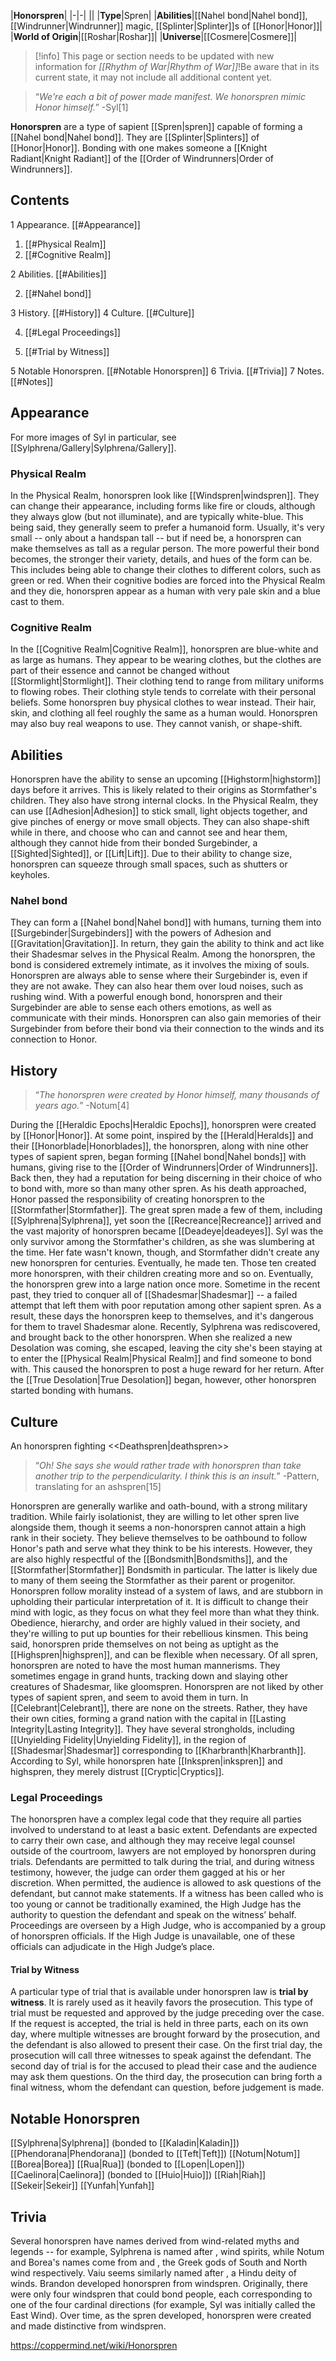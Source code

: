 |**Honorspren**|
|-|-|
||
|**Type**|Spren|
|**Abilities**|[[Nahel bond\|Nahel bond]], [[Windrunner\|Windrunner]] magic, [[Splinter\|Splinter]]s of [[Honor\|Honor]]|
|**World of Origin**|[[Roshar\|Roshar]]|
|**Universe**|[[Cosmere\|Cosmere]]|

> [!info] This page or section needs to be updated with new information for *[[Rhythm of War\|Rhythm of War]]*!Be aware that in its current state, it may not include all additional content yet.

>“*We're each a bit of power made manifest. We honorspren mimic Honor himself.*”
\-Syl[1]


**Honorspren** are a type of sapient [[Spren\|spren]] capable of forming a [[Nahel bond\|Nahel bond]].
They are [[Splinter\|Splinters]] of [[Honor\|Honor]]. Bonding with one makes someone a [[Knight Radiant\|Knight Radiant]] of the [[Order of Windrunners\|Order of Windrunners]].

## Contents

1 Appearance. [[#Appearance]] 

1. [[#Physical Realm]] 
1. [[#Cognitive Realm]] 


2 Abilities. [[#Abilities]] 

2. [[#Nahel bond]] 


3 History. [[#History]] 
4 Culture. [[#Culture]] 

4. [[#Legal Proceedings]] 

4. [[#Trial by Witness]] 




5 Notable Honorspren. [[#Notable Honorspren]] 
6 Trivia. [[#Trivia]] 
7 Notes. [[#Notes]] 


## Appearance
For more images of Syl in particular, see [[Sylphrena/Gallery\|Sylphrena/Gallery]].
 
### Physical Realm
In the Physical Realm, honorspren look like [[Windspren\|windspren]]. They can change their appearance, including forms like fire or clouds, although they always glow (but not illuminate), and are typically white-blue. This being said, they generally seem to prefer a humanoid form. Usually, it's very small -- only about a handspan tall -- but if need be, a honorspren can make themselves as tall as a regular person.
The more powerful their bond becomes, the stronger their variety, details, and hues of the form can be. This includes being able to change their clothes to different colors, such as green or red.
When their cognitive bodies are forced into the Physical Realm and they die, honorspren appear as a human with very pale skin and a blue cast to them.

### Cognitive Realm
In the [[Cognitive Realm\|Cognitive Realm]], honorspren are blue-white and as large as humans. They appear to be wearing clothes, but the clothes are part of their essence and cannot be changed without [[Stormlight\|Stormlight]]. Their clothing tend to range from military uniforms to flowing robes. Their clothing style tends to correlate with their personal beliefs. Some honorspren buy physical clothes to wear instead. Their hair, skin, and clothing all feel roughly the same as a human would.
Honorspren may also buy real weapons to use. They cannot vanish, or shape-shift.

## Abilities
Honorspren have the ability to sense an upcoming [[Highstorm\|highstorm]] days before it arrives. This is likely related to their origins as Stormfather's children. They also have strong internal clocks.
In the Physical Realm, they can use [[Adhesion\|Adhesion]] to stick small, light objects together, and give pinches of energy or move small objects. They can also shape-shift while in there, and choose who can and cannot see and hear them, although they cannot hide from their bonded Surgebinder, a [[Sighted\|Sighted]], or [[Lift\|Lift]]. Due to their ability to change size, honorspren can squeeze through small spaces, such as shutters or keyholes.

### Nahel bond
They can form a [[Nahel bond\|Nahel bond]] with humans, turning them into [[Surgebinder\|Surgebinders]] with the powers of Adhesion and [[Gravitation\|Gravitation]]. In return, they gain the ability to think and act like their Shadesmar selves in the Physical Realm. Among the honorspren, the bond is considered extremely intimate, as it involves the mixing of souls. Honorspren are always able to sense where their Surgebinder is, even if they are not awake. They can also hear them over loud noises, such as rushing wind. With a powerful enough bond, honorspren and their Surgebinder are able to sense each others emotions, as well as communicate with their minds. Honorspren can also gain memories of their Surgebinder from before their bond via their connection to the winds and its connection to Honor.

## History
>“*The honorspren were created by Honor himself, many thousands of years ago.*”
\-Notum[4]


During the [[Heraldic Epochs\|Heraldic Epochs]], honorspren were created by [[Honor\|Honor]]. At some point, inspired by the [[Herald\|Heralds]] and their [[Honorblade\|Honorblades]], the honorspren, along with nine other types of sapient spren, began forming [[Nahel bond\|Nahel bonds]] with humans, giving rise to the [[Order of Windrunners\|Order of Windrunners]]. Back then, they had a reputation for being discerning in their choice of who to bond with, more so than many other spren.
As his death approached, Honor passed the responsibility of creating honorspren to the [[Stormfather\|Stormfather]]. The great spren made a few of them, including [[Sylphrena\|Sylphrena]], yet soon the [[Recreance\|Recreance]] arrived and the vast majority of honorspren became [[Deadeye\|deadeyes]]. Syl was the only survivor among the Stormfather's children, as she was slumbering at the time. Her fate wasn't known, though, and Stormfather didn't create any new honorspren for centuries. Eventually, he made ten. Those ten created more honorspren, with their children creating more and so on.
Eventually, the honorspren grew into a large nation once more. Sometime in the recent past, they tried to conquer all of [[Shadesmar\|Shadesmar]] -- a failed attempt that left them with poor reputation among other sapient spren. As a result, these days the honorspren keep to themselves, and it's dangerous for them to travel Shadesmar alone.
Recently, Sylphrena was rediscovered, and brought back to the other honorspren. When she realized a new Desolation was coming, she escaped, leaving the city she's been staying at to enter the [[Physical Realm\|Physical Realm]] and find someone to bond with. This caused the honorspren to post a huge reward for her return.
After the [[True Desolation\|True Desolation]] began, however, other honorspren started bonding with humans.

## Culture
  An honorspren fighting <<Deathspren\|deathspren>>
>“*Oh! She says she would rather trade with honorspren than take another trip to the perpendicularity. I think this is an insult.*”
\-Pattern, translating for an ashspren[15]


Honorspren are generally warlike and oath-bound, with a strong military tradition. While fairly isolationist, they are willing to let other spren live alongside them, though it seems a non-honorspren cannot attain a high rank in their society. They believe themselves to be oathbound to follow Honor's path and serve what they think to be his interests. However, they are also highly respectful of the [[Bondsmith\|Bondsmiths]], and the [[Stormfather\|Stormfather]] Bondsmith in particular. The latter is likely due to many of them seeing the Stormfather as their parent or progenitor.
Honorspren follow morality instead of a system of laws, and are stubborn in upholding their particular interpretation of it. It is difficult to change their mind with logic, as they focus on what they feel more than what they think. Obedience, hierarchy, and order are highly valued in their society, and they're willing to put up bounties for their rebellious kinsmen. This being said, honorspren pride themselves on not being as uptight as the [[Highspren\|highspren]], and can be flexible when necessary.
Of all spren, honorspren are noted to have the most human mannerisms. They sometimes engage in grand hunts, tracking down and slaying other creatures of Shadesmar, like gloomspren.
Honorspren are not liked by other types of sapient spren, and seem to avoid them in turn. In [[Celebrant\|Celebrant]], there are none on the streets. Rather, they have their own cities, forming a grand nation with the capital in [[Lasting Integrity\|Lasting Integrity]]. They have several strongholds, including [[Unyielding Fidelity\|Unyielding Fidelity]], in the region of [[Shadesmar\|Shadesmar]] corresponding to [[Kharbranth\|Kharbranth]].
According to Syl, while honorspren hate [[Inkspren\|inkspren]] and highspren, they merely distrust [[Cryptic\|Cryptics]].

### Legal Proceedings
The honorspren have a complex legal code that they require all parties involved to understand to at least a basic extent. Defendants are expected to carry their own case, and although they may receive legal counsel outside of the courtroom, lawyers are not employed by honorspren during trials.
Defendants are permitted to talk during the trial, and during witness testimony, however, the judge can order them gagged at his or her discretion. When permitted, the audience is allowed to ask questions of the defendant, but cannot make statements. If a witness has been called who is too young or cannot be traditionally examined, the High Judge has the authority to question the defendant and speak on the witness’ behalf. Proceedings are overseen by a High Judge, who is accompanied by a group of honorspren officials. If the High Judge is unavailable, one of these officials can adjudicate in the High Judge’s place.

#### Trial by Witness
A particular type of trial that is available under honorspren law is **trial by witness**. It is rarely used as it heavily favors the prosecution. This type of trial must be requested and approved by the judge preceding over the case. If the request is accepted, the trial is held in three parts, each on its own day, where multiple witnesses are brought forward by the prosecution, and the defendant is also allowed to present their case. On the first trial day, the prosecution will call three witnesses to speak against the defendant. The second day of trial is for the accused to plead their case and the audience may ask them questions. On the third day, the prosecution can bring forth a final witness, whom the defendant can question, before judgement is made.

## Notable Honorspren
[[Sylphrena\|Sylphrena]] (bonded to [[Kaladin\|Kaladin]])
[[Phendorana\|Phendorana]] (bonded to [[Teft\|Teft]])
[[Notum\|Notum]]
[[Borea\|Borea]]
[[Rua\|Rua]] (bonded to [[Lopen\|Lopen]])
[[Caelinora\|Caelinora]] (bonded to [[Huio\|Huio]])
[[Riah\|Riah]]
[[Sekeir\|Sekeir]]
[[Yunfah\|Yunfah]]
## Trivia
Several honorspren have names derived from wind-related myths and legends -- for example, Sylphrena is named after , wind spirits, while Notum and Borea's names come from  and , the Greek gods of South and North wind respectively. Vaiu seems similarly named after , a Hindu deity of winds.
Brandon developed honorspren from windspren. Originally, there were only four windspren that could bond people, each corresponding to one of the four cardinal directions (for example, Syl was initially called the East Wind). Over time, as the spren developed, honorspren were created and made distinctive from windspren.


https://coppermind.net/wiki/Honorspren